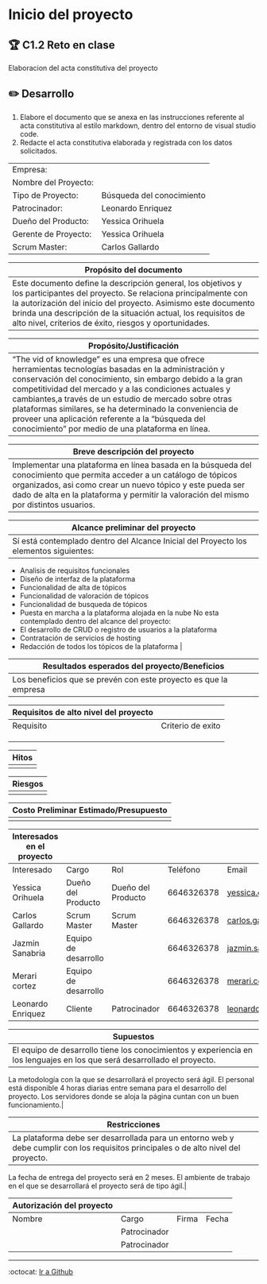 # Inicio del proyecto

## :trophy: C1.2 Reto en clase

Elaboracion del acta constitutiva del proyecto

## :pencil2: Desarrollo

1. Elabore el documento que se anexa en las instrucciones referente al acta constitutiva al estilo markdown, dentro del entorno de visual studio code.
2. Redacte el acta constitutiva elaborada y registrada con los datos solicitados.  

|  |  |
| --- | --- |
| Empresa: | |
| Nombre del Proyecto: | |
| Tipo de Proyecto: | Búsqueda del conocimiento|
| Patrocinador: | Leonardo Enriquez           |
| Dueño del Producto: | Yessica Orihuela   |
| Gerente de Proyecto: | Yessica Orihuela  |
| Scrum Master: | Carlos Gallardo |



| Propósito del documento|
| --- |
| Este documento define la descripción general, los objetivos y los participantes del proyecto. Se  relaciona principalmente con la autorización del inicio del proyecto. Asimismo este documento brinda una descripción de la situación actual, los requisitos de alto nivel,  criterios de éxito, riesgos y oportunidades.|

| Propósito/Justificación|
| --- |
| “The vid of knowledge” es una empresa que ofrece herramientas tecnologías basadas en la administración y conservación del conocimiento, sin embargo debido a la gran competitividad del mercado y a las condiciones actuales y cambiantes,a través de un estudio de mercado sobre otras plataformas similares, se ha determinado la conveniencia de proveer una aplicación referente a la “búsqueda del conocimiento” por medio de una plataforma en línea.|

| Breve descripción del proyecto|
| --- |
| Implementar una plataforma en línea basada en la búsqueda del conocimiento que permita acceder a un catálogo de tópicos organizados, asi como crear un nuevo tópico y este pueda ser dado de alta en la plataforma y permitir la valoración del mismo por distintos usuarios.|

| Alcance preliminar del proyecto|
| --- |
| Sí está contemplado dentro del Alcance Inicial del Proyecto los elementos siguientes:
- Analisis de requisitos funcionales
- Diseño de interfaz de la plataforma
- Funcionalidad de alta de tópicos
- Funcionalidad de valoración de tópicos
- Funcionalidad de busqueda de tópicos
- Puesta en marcha a la plataforma alojada en la nube
No esta contemplado dentro del alcance del proyecto:
- El desarrollo de CRUD o registro de usuarios a la plataforma
- Contratación de servicios de hosting
- Redacción de todos los tópicos de la plataforma |

| Resultados esperados del proyecto/Beneficios|
| --- |
| Los beneficios que se prevén con este proyecto es que la empresa|

| Requisitos de alto nivel del proyecto||
| --- | --- |
| Requisito|Criterio de exito|
| | |
| | |
| | |

| Hitos|
| --- |
| |

| Riesgos|
| --- |
| |

| Costo Preliminar Estimado/Presupuesto|
| --- |
| |

| Interesados en el proyecto| | | | |
| --- | --- | --- | --- | --- |
| Interesado|Cargo|Rol|Teléfono|Email|
|Yessica Orihuela | Dueño del Producto |Dueño del Producto |6646326378 |yessica.orihuela17@tectijuana.edu.mx|
|Carlos Gallardo | Scrum Master |Scrum Master |6646326378 |carlos.gallardo17@tectijuana.edu.mx |
|Jazmin Sanabria|Equipo de desarrollo | |6646326378 |jazmin.sanabria17@tectijuana.edu.mx |
|Merari cortez|Equipo de desarrollo | |6646326378|merari.cortez17@tectijuana.edu.mx |
|Leonardo Enriquez|Cliente |Patrocinador |6646326378|leonardo.enriquez@tectijuana.edu.mx |

| Supuestos|
| --- |
|El equipo de desarrollo tiene los conocimientos y experiencia en los lenguajes en los que será desarrollado el proyecto.
La metodología con la que se desarrollará el proyecto será ágil.
El personal está disponible 4 horas diarias entre semana para el desarrollo del proyecto.
Los servidores donde se aloja la página cuntan con un buen funcionamiento.|

| Restricciones|
| --- |
|La plataforma debe ser desarrollada para un entorno web y debe cumplir con los requisitos principales o de alto nivel del proyecto.
La fecha de entrega del proyecto será en 2 meses.
El ambiente de trabajo en el que se desarrollará el proyecto será de tipo ágil.|

| Autorización del proyecto| | | |
| --- | --- | --- | --- |
| Nombre|Cargo|Firma|Fecha|
| | Patrocinador| | |
| | Patrocinador| | |
___


:octocat: [Ir a Github](https://github.com/yessi-github/AnalisisAvanzado-2021.git)